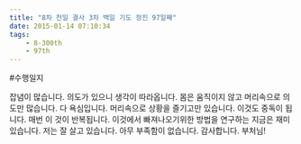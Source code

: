```yaml
---
title: "8차 천일 결사 3차 백일 기도 정진 97일째"
date: 2015-01-14 07:10:34
tags:
    - 8-300th
    - 97th
---
```


#수행일지

잡념이 많습니다. 의도가 있으니 생각이 따라옵니다. 몸은 움직이지 않고 머리속으로 의도만 많습니다. 다 욕심입니다. 머리속으로 상황을 즐기고만 있습니다. 이것도 중독이 됩니다. 매번 이 것이 반복됩니다. 이것에서 빠져나오기위한 방법을 연구하는 지금은 재미있습니다. 저는 잘 살고 있습니다. 아무 부족함이 없습니다. 감사합니다. 부처님!
